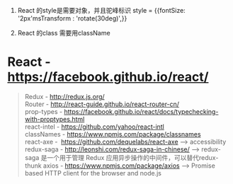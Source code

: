 1. React 的style是需要对象，并且驼峰标识
style = {{fontSize: '2px'msTransform : 'rotate(30deg)',}}

2. React 的class 需要用className

# React - https://facebook.github.io/react/ 
 > Redux - http://redux.js.org/     
 > Router - http://react-guide.github.io/react-router-cn/    
 > prop-types - https://facebook.github.io/react/docs/typechecking-with-proptypes.html    
 > react-intel - https://github.com/yahoo/react-intl    
 > classNames - https://www.npmjs.com/package/classnames   
 > react-axe -  https://github.com/dequelabs/react-axe --> accessibility   
 > redux-saga - http://leonshi.com/redux-saga-in-chinese/ --> redux-saga 是一个用于管理 Redux 应用异步操作的中间件，可以替代redux-thunk
 > axios - https://www.npmjs.com/package/axios  --> Promise based HTTP client for the browser and node.js





